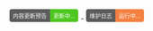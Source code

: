 <div>
<style>
    .badge {
        display: inline-flex;
        border-radius: 4px;
        font-family: Arial, sans-serif;
        font-size: 10px;
        overflow: hidden;
        margin: 5px;
    }
    .color {
        background-color: #5C5C5C;
        color: white;
        padding: 4px 6px;
    }
    .color1 {
        background-color: #4DC71F;
        color: white;
        padding: 4px 6px;
    }
    .color2 {
        background-color: #F48041;
        color: white;
        padding: 4px 6px;
    }
</style>
<div>
    <a href="https://cors.xxvpn.xyz/im-dashan/Notes/refs/heads/main/Other/text/Data.md">
        <div class="badge">
            <div class="color">内容更新预告</div>
            <div class="color1">更新中...</div>
        </div>
    </a>
    <a href="https://cors.xxvpn.xyz/im-dashan/Notes/refs/heads/main/Other/text/Release.md">
        <div class="badge">
            <div class="color">维护日志</div>
            <div class="color2">运行中...</div>
        </div>
    </a>
</div>
</div>